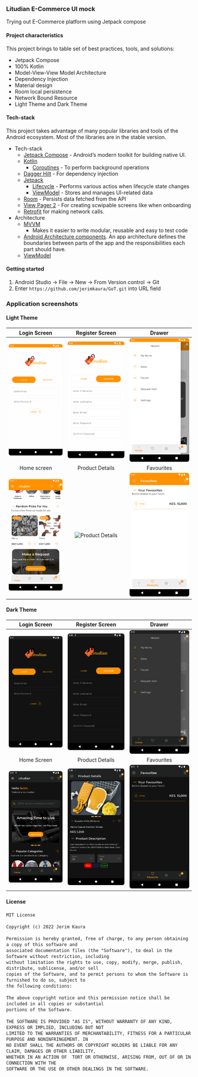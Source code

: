 ### Litudian E-Commerce UI mock
Trying out E-Commerce platform using Jetpack compose

#### Project characteristics

This project brings to table set of best practices, tools, and solutions:

* Jetpack Compose
* 100% Kotlin
* Model-View-View Model Architecture
* Dependency Injection
* Material design
* Room local persistence
* Network Bound Resource
* Light Theme and Dark Theme

#### Tech-stack

This project takes advantage of many popular libraries and tools of the Android ecosystem. Most of
the libraries are in the stable version.

* Tech-stack
    * [Jetpack Compose](https://kotlinlang.org/) - Android’s modern toolkit for building native UI.
    * [Kotlin](https://kotlinlang.org/)
        + [Coroutines](https://kotlinlang.org/docs/reference/coroutines-overview.html) - To perform
          background operations
    * [Dagger Hilt](https://dagger.dev/hilt/) - For dependency injection
    * [Jetpack](https://developer.android.com/jetpack)
        * [Lifecycle](https://developer.android.com/topic/libraries/architecture/lifecycle) -
          Performs various actios when lifecycle state changes
        * [ViewModel](https://developer.android.com/topic/libraries/architecture/viewmodel) - Stores
          and manages UI-related data
    * [Room](https://developer.android.com/training/data-storage/room) - Persists data fetched from the API
    * [View Pager 2](https://developer.android.com/guide/navigation/navigation-swipe-view-2) - For creating scwipable screens like when onboarding
    * [Retrofit](https://github.com/square/retrofit) for making network calls.
* Architecture
    * [MVVM](https://developer.android.com/jetpack/guide?gclid=CjwKCAiAvaGRBhBlEiwAiY-yMLJgFw8dtzM8r78wKMlnykKhTDwh5vx4ZOGqGBbXQ8PEFlYsS_b_oBoCRGoQAvD_BwE&gclsrc=aw.ds)
        - Makes it easier to write modular, reusable and easy to test code
    * [Android Architecture components](https://developer.android.com/topic/libraries/architecture). An app architecture defines the boundaries between parts of the app and the responsibilities each part should have.
    * [ViewModel](https://developer.android.com/topic/libraries/architecture/viewmodel)
  
#### Getting started

1. Android Studio -> File -> New -> From Version control -> Git
2. Enter `https://github.com/jerimkaura/GoT.git` into URL field

### Application screenshots

#### Light Theme

Login Screen           |                    Register Screen                     |                   Drawer                   |
:-------------------------:|:------------------------------------------------------:|:------------------------------------------:|
![Onboarding Screen 1  ](images/login-light.png)  |    ![  Register Screen ](images/register-light.png)    |     ![Drawer](images/drawer-light.png)     | 
Home screen          |                    Product Details                     |                 Favourites                 |
![Home screen  ](images/home-light.png)  | ![ Product Details](images/products-details-light.png) | ![Favourites](images/favourites-light.png) | 

#### Dark Theme
Login Screen           |                 Register Screen                  |                   Drawer                   |
:-------------------------:|:------------------------------------------------:|:------------------------------------------:|
![Login Screen ](images/login-dark.png)  |  ![Register Screen ](images/register-dark.png)   |    ![ Drawer  ](images/drawer-dark.png)    | 
Home Screen        |                 Product Details                  |                 Favourites                 |
![Save Username ](images/home-dark.png)  | ![Home Page   ](images/product-details-dark.png) | ![Favourites ](images/favourites-dark.png) | 


#### License

 ```
 MIT License
 
 Copyright (c) 2022 Jerim Kaura
 
 Permission is hereby granted, free of charge, to any person obtaining a copy of this software and 
 associated documentation files (the "Software"), to deal in the Software without restriction, including 
 without limitation the rights to use, copy, modify, merge, publish, distribute, sublicense, and/or sell 
 copies of the Software, and to permit persons to whom the Software is furnished to do so, subject to 
 the following conditions:
 
 The above copyright notice and this permission notice shall be included in all copies or substantial 
 portions of the Software.
 
 THE SOFTWARE IS PROVIDED "AS IS", WITHOUT WARRANTY OF ANY KIND, EXPRESS OR IMPLIED, INCLUDING BUT NOT 
 LIMITED TO THE WARRANTIES OF MERCHANTABILITY, FITNESS FOR A PARTICULAR PURPOSE AND NONINFRINGEMENT. IN 
 NO EVENT SHALL THE AUTHORS OR COPYRIGHT HOLDERS BE LIABLE FOR ANY CLAIM, DAMAGES OR OTHER LIABILITY, 
 WHETHER IN AN ACTION OF  TORT OR OTHERWISE, ARISING FROM, OUT OF OR IN CONNECTION WITH THE 
 SOFTWARE OR THE USE OR OTHER DEALINGS IN THE SOFTWARE.
 ```
